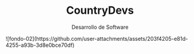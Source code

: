  <h1 align="center">CountryDevs</h1>
 
 <p align="center">Desarrollo de Software</p>
![fondo-02](https://github.com/user-attachments/assets/203f4205-e81d-4255-a93b-3d8e0bce70df)
